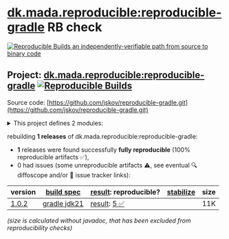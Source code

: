 [dk.mada.reproducible:reproducible-gradle](https://central.sonatype.com/artifact/dk.mada.reproducible/reproducible-gradle/versions) RB check
=======

[![Reproducible Builds](https://reproducible-builds.org/images/logos/rb.svg) an independently-verifiable path from source to binary code](https://reproducible-builds.org/)

## Project: [dk.mada.reproducible:reproducible-gradle](https://central.sonatype.com/artifact/dk.mada.reproducible/reproducible-gradle/versions) [![Reproducible Builds](https://img.shields.io/endpoint?url=https://raw.githubusercontent.com/jvm-repo-rebuild/reproducible-central/master/content/dk/mada/reproducible/reproducible-gradle/badge.json)](https://github.com/jvm-repo-rebuild/reproducible-central/blob/master/content/dk/mada/reproducible/reproducible-gradle/README.md)

Source code: [https://github.com/jskov/reproducible-gradle.git](https://github.com/jskov/reproducible-gradle.git)

<details><summary>This project defines 2 modules:</summary>

* [dk.mada.reproducible:dk.mada.reproducible.gradle.plugin](https://central.sonatype.com/artifact/dk.mada.reproducible/dk.mada.reproducible.gradle.plugin/overview)
* [dk.mada.reproducible:reproducible-gradle](https://central.sonatype.com/artifact/dk.mada.reproducible/reproducible-gradle/overview)
</details>

rebuilding **1 releases** of dk.mada.reproducible:reproducible-gradle:
- **1** releases were found successfully **fully reproducible** (100% reproducible artifacts :white_check_mark:),
- 0 had issues (some unreproducible artifacts :warning:, see eventual :mag: diffoscope and/or :memo: issue tracker links):

| version | [build spec](/BUILDSPEC.md) | [result](https://reproducible-builds.org/docs/jvm/): reproducible? | [stabilize](https://github.com/google/oss-rebuild/blob/main/cmd/stabilize/README.md) | size |
| -- | --------- | ------ | ------ | -- |
| [1.0.2](https://central.sonatype.com/artifact/dk.mada.reproducible/reproducible-gradle/1.0.2/pom) | [gradle jdk21](reproducible-gradle-1.0.2.buildspec) | [result](reproducible-gradle-1.0.2.buildinfo): [5 :white_check_mark: ](reproducible-gradle-1.0.2.buildcompare) | | 11K |

<i>(size is calculated without javadoc, that has been excluded from reproducibility checks)</i>
